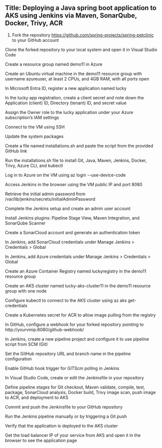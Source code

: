 ## Title: Deploying a Java spring boot application to AKS using Jenkins via Maven, SonarQube, Docker, Trivy, ACR
1. Fork the repository https://github.com/spring-projects/spring-petclinic
 to your GitHub account

Clone the forked repository to your local system and open it in Visual Studio Code

Create a resource group named demo11 in Azure

Create an Ubuntu virtual machine in the demo11 resource group with username azureuser, at least 2 CPUs, and 4GB RAM, with all ports open

In Microsoft Entra ID, register a new application named lucky

In the lucky app registration, create a client secret and note down the Application (client) ID, Directory (tenant) ID, and secret value

Assign the Owner role to the lucky application under your Azure subscription’s IAM settings

Connect to the VM using SSH

Update the system packages

Create a file named installations.sh and paste the script from the provided GitHub link

Run the installations.sh file to install Git, Java, Maven, Jenkins, Docker, Trivy, Azure CLI, and kubectl

Log in to Azure on the VM using az login --use-device-code

Access Jenkins in the browser using the VM public IP and port 8080

Retrieve the initial admin password from /var/lib/jenkins/secrets/initialAdminPassword

Complete the Jenkins setup and create an admin user account

Install Jenkins plugins: Pipeline Stage View, Maven Integration, and SonarQube Scanner

Create a SonarCloud account and generate an authentication token

In Jenkins, add SonarCloud credentials under Manage Jenkins > Credentials > Global

In Jenkins, add Azure credentials under Manage Jenkins > Credentials > Global

Create an Azure Container Registry named luckyregistry in the demo11 resource group

Create an AKS cluster named lucky-aks-cluster11 in the demo11 resource group with one node

Configure kubectl to connect to the AKS cluster using az aks get-credentials

Create a Kubernetes secret for ACR to allow image pulling from the registry

In GitHub, configure a webhook for your forked repository pointing to http://yourvmip:8080/github-webhook/

In Jenkins, create a new pipeline project and configure it to use pipeline script from SCM (Git)

Set the GitHub repository URL and branch name in the pipeline configuration

Enable GitHub hook trigger for GITScm polling in Jenkins

In Visual Studio Code, create or edit the Jenkinsfile in your repository

Define pipeline stages for Git checkout, Maven validate, compile, test, package, SonarCloud analysis, Docker build, Trivy image scan, push image to ACR, and deployment to AKS

Commit and push the Jenkinsfile to your GitHub repository

Run the Jenkins pipeline manually or by triggering a Git push

Verify that the application is deployed to the AKS cluster

Get the load balancer IP of your service from AKS and open it in the browser to see the application page
